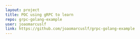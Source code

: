 ```yaml
---
layout: project
title: POC using gRPC to learn
repo: grpc-golang-example
user: joaomarcuslf
link: https://github.com/joaomarcuslf/grpc-golang-example
---
```

